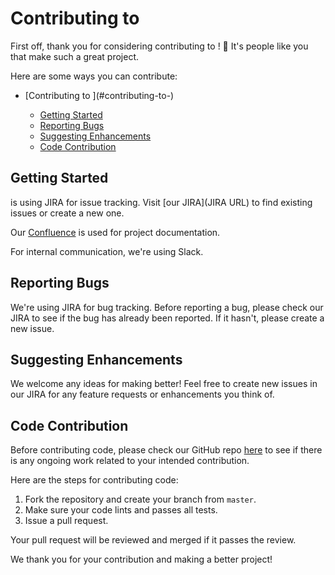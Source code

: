 # Contributing to <Project Name>

First off, thank you for considering contributing to <Project Name>! 🙌 It's people like you that make <Project Name> such a great project.

Here are some ways you can contribute:

- [Contributing to <Project Name>](#contributing-to-<Project Name>)
  - [Getting Started](#getting-started)
  - [Reporting Bugs](#reporting-bugs)
  - [Suggesting Enhancements](#suggesting-enhancements)
  - [Code Contribution](#code-contribution)

## Getting Started

<Project Name> is using JIRA for issue tracking. Visit [our JIRA](JIRA URL) to find existing issues or create a new one.

Our [Confluence](https://shiftboolean..com) is used for project documentation.

For internal communication, we're using Slack.

## Reporting Bugs

We're using JIRA for bug tracking. Before reporting a bug, please check our JIRA to see if the bug has already been reported. If it hasn't, please create a new issue.

## Suggesting Enhancements

We welcome any ideas for making <Project Name> better! Feel free to create new issues in our JIRA for any feature requests or enhancements you think of.

## Code Contribution

Before contributing code, please check our GitHub repo [here](https://github.com/shiftboolean) to see if there is any ongoing work related to your intended contribution.

Here are the steps for contributing code:

1. Fork the repository and create your branch from `master`.
2. Make sure your code lints and passes all tests.
3. Issue a pull request.

Your pull request will be reviewed and merged if it passes the review.

We thank you for your contribution and making <Project Name> a better project!
